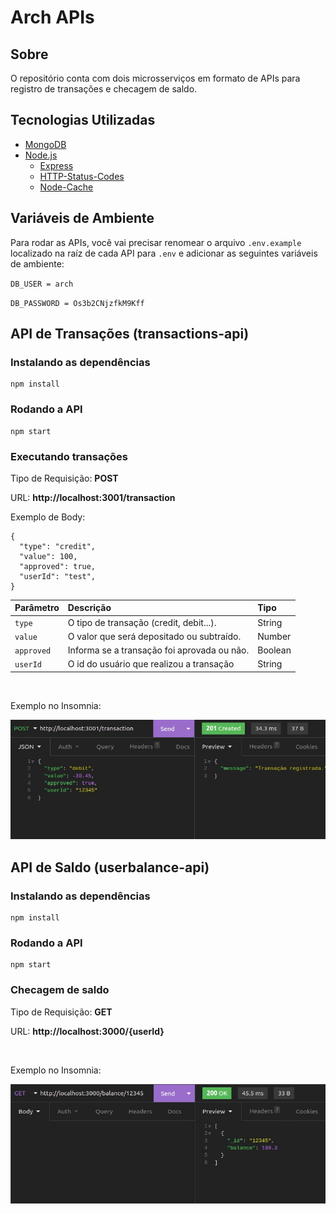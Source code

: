 # Arch APIs

## Sobre
O repositório conta com dois microsserviços em formato de APIs para registro de transações e checagem de saldo.

## Tecnologias Utilizadas
* [MongoDB](https://www.mongodb.com/)
* [Node.js](https://nodejs.org/en/)
  * [Express](https://expressjs.com/pt-br/)
  * [HTTP-Status-Codes](https://www.npmjs.com/package/http-status-codes)
  * [Node-Cache](https://www.npmjs.com/package/node-cache)

## Variáveis de Ambiente

Para rodar as APIs, você vai precisar renomear o arquivo `.env.example` localizado na raíz de cada API para `.env` e adicionar as seguintes variáveis de ambiente:

`DB_USER = arch`

`DB_PASSWORD = Os3b2CNjzfkM9Kff`
 
## API de Transações (transactions-api)

### Instalando as dependências

```
npm install
```

### Rodando a API
```
npm start
```

### Executando transações

Tipo de Requisição: **POST**

URL: **http://localhost:3001/transaction**

Exemplo de Body:
```
{
  "type": "credit",
  "value": 100,
  "approved": true,
  "userId": "test",
}
```
| Parâmetro   | Descrição                                   | Tipo |
| :---------- | :---------------------------------- | :------- |
| `type` |  O tipo de transação (credit, debit...). | String |
| `value` |  O valor que será depositado ou subtraído. | Number |
| `approved` | Informa se a transação foi aprovada ou não. | Boolean |
| `userId` | O id do usuário que realizou a transação | String |

<br>

Exemplo no Insomnia:

![Transaction](https://github.com/marllomartin/arch-api/blob/main/public/images/transaction.jpg)


## API de Saldo (userbalance-api)

### Instalando as dependências
```
npm install
```

### Rodando a API
```
npm start
```

### Checagem de saldo

Tipo de Requisição: **GET**

URL: **http://localhost:3000/{userId}**

<br>

Exemplo no Insomnia:

![Balance](https://github.com/marllomartin/arch-api/blob/main/public/images/balance.jpg)
